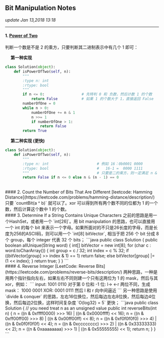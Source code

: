 ## Bit Manipulation Notes
_update Jan 13,2018  13:18_

---
#### 1. [Power of Two](https://leetcode.com/problems/power-of-two/description/)
判断一个数是不是 2 的乘方，只要判断其二进制表示中有几个 1 即可：

&emsp; **第一种实现**  
```python
class Solution(object):
    def isPowerOfTwo(self, n):
        """
        :type n: int
        :rtype: bool
        """
        if n <= 0:                 # 先特判 0 和 负数，然后计数 1 的个数
            return False           # 如果 1 的个数大于 1，直接返回 False
        numberOfOne = 0
        while n > 0:
            numberOfOne += n & 1
            n >>= 1
            if numberOfOne > 1:
                return False
        return True
```

&emsp; **第二种实现 (更快)**
```python
class Solution(object):
    def isPowerOfTwo(self, n):
        """
        :type n: int                      # 例如 16：0b0001 0000 
        :rtype: bool                      #   16-1 =  0000 1111
        """                               # 只要是二的乘方，则一定满足 n & (n-1) == 0
        return False if n <= 0 else n & (n - 1) == 0
```
<br>
#### 2. Count the Number of Bits That Are Different
[leetcode: Hamming Distance](https://leetcode.com/problems/hamming-distance/description/)  
只要 `countBit(a ^ b)` 就可以了。xor 可以得到所有两个数不同的位都为 1 的一个数，然后计算这个数中 1 的个数。
<br>
#### 3. Determine If a String Contains Unique Characters
之前的思路是用一个HashSet，或者用一个 `int[26]`。用 bit manipulation 的思路，也可以直接用一个 int 的每个 bit 来表示一个字母。如果所面对的不只是26长度的字母，而是长度为256的ASCII码，则可以用一个 `int[8] bitVector`, 相当于把 256 个 bit 分成 8 个 group，每个 integer 代表 32 个 bits；
```java
    public class Solution {
      public boolean allUnique(String word) {
        int[] bitVector = new int[8];
        for (char c : word.toCharArray()) {
          int group = c / 32;
          int index = c % 32;
          if ((bitVector[group] >> index & 1) == 1) return false;
          else bitVector[group] |= (1 << index);
        }
        return true;
      }
    }
```
<br>
#### 4. Reverse Integer
[LeetCode: Reverse Bits](https://leetcode.com/problems/reverse-bits/description/)     
两种思路，一种是用两个指针指向左右，如果左右不同则建一个只有这两位为 1 的 mask，然后与其 xor，例如：
```
    input:                1001 0110
    对于第 0 位和 -1 位:    l->   <-r
    两位不同，生成mask：     1000 0001
    XOR:                  0001 0111
    然后 l 和 r 向中间逼近
```
另一种思路是使用 `divide & conquer` 的思路，左右16位换位，然后每边左右8位换，然后每边4位换，然后每边2位换，这样时间复杂度 `O(log32) = 5` 更快；
```java
public class Solution {
    // you need treat n as an unsigned value
    public int reverseBits(int n) {
		n = ((n & 0xffff0000) >>> 16) | ((n & 0x0000ffff) << 16); 
    	n = ((n & 0xff00ff00) >>> 8) | ((n & 0x00ff00ff) << 8); 
        n = ((n & 0xf0f0f0f0) >>> 4) | ((n & 0x0f0f0f0f) << 4);
        n = ((n & 0xcccccccc) >>> 2) | ((n & 0x33333333) << 2);
        n = ((n & 0xaaaaaaaa) >>> 1) | ((n & 0x55555555) << 1);
		return n;
    }
}
```
<br>




























